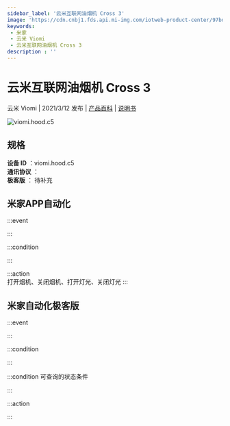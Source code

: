 ```yaml
---
sidebar_label: '云米互联网油烟机 Cross 3'
image: 'https://cdn.cnbj1.fds.api.mi-img.com/iotweb-product-center/97bd1d95f66453d00a86622b686b228f_168.png?GalaxyAccessKeyId=AKVGLQWBOVIRQ3XLEW&Expires=9223372036854775807&Signature=s2afQ1GEGZOYZkb+MbQUKvd6IVo='
keywords: 
 - 米家
 - 云米 Viomi
 - 云米互联网油烟机 Cross 3
description : ''
---
```

# 云米互联网油烟机 Cross 3

云米 Viomi | 2021/3/12 发布 | [产品百科](https://home.mi.com/webapp/content/baike/product/index.html?model=viomi.hood.c5/) | [说明书](https://home.mi.com/views/introduction.html?model=viomi.hood.c5&region=cn)

![viomi.hood.c5](https://cdn.cnbj1.fds.api.mi-img.com/iotweb-product-center/97bd1d95f66453d00a86622b686b228f_168.png?GalaxyAccessKeyId=AKVGLQWBOVIRQ3XLEW&Expires=9223372036854775807&Signature=s2afQ1GEGZOYZkb+MbQUKvd6IVo=)

## 规格  
> 
**设备 ID** ：viomi.hood.c5  
**通讯协议** ：  
**极客版**  ： 待补充 


## 米家APP自动化  

:::event  

:::

:::condition  

:::

:::action   
打开烟机、关闭烟机、打开灯光、关闭灯光
:::

## 米家自动化极客版  

:::event  

:::

:::condition  

:::

:::condition 可查询的状态条件  

:::

:::action  

:::

        
